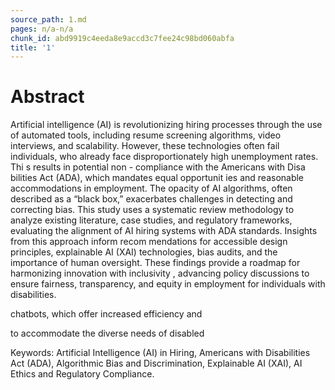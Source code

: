 ```yaml
---
source_path: 1.md
pages: n/a-n/a
chunk_id: abd9919c4eeda8e9accd3c7fee24c98bd060abfa
title: '1'
---
```

# Abstract

Artificial intelligence (AI) is revolutionizing hiring processes through the use of automated tools, including resume screening algorithms, video interviews, and scalability. However, these technologies often fail individuals, who already face disproportionately high unemployment rates. Thi s results in potential non - compliance with the Americans with Disa bilities Act (ADA), which mandates equal opportunit ies and reasonable accommodations in employment. The opacity of AI algorithms, often described as a “black box,” exacerbates challenges in detecting and correcting bias. This study uses a systematic review methodology to analyze existing literature, case studies, and regulatory frameworks, evaluating the alignment of AI hiring systems with ADA standards. Insights from this approach inform recom mendations for accessible design principles, explainable AI (XAI) technologies, bias audits, and the importance of human oversight. These findings provide a roadmap for harmonizing innovation with inclusivity , advancing policy discussions to ensure fairness, transparency, and equity in employment for individuals with disabilities.

chatbots, which offer increased efficiency and

to accommodate the diverse needs of disabled

Keywords: Artificial Intelligence (AI) in Hiring, Americans with Disabilities Act (ADA), Algorithmic Bias and Discrimination, Explainable AI (XAI), AI Ethics and Regulatory Compliance.
